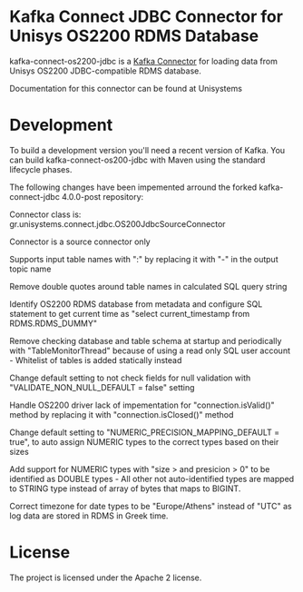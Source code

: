 # Kafka Connect JDBC Connector for Unisys OS2200 RDMS Database

kafka-connect-os2200-jdbc is a [Kafka Connector](http://kafka.apache.org/documentation.html#connect)
for loading data from Unisys OS2200 JDBC-compatible RDMS database.

Documentation for this connector can be found at Unisystems

# Development

To build a development version you'll need a recent version of Kafka. You can build
kafka-connect-os200-jdbc with Maven using the standard lifecycle phases.

The following changes have been impemented arround the forked kafka-connect-jdbc 4.0.0-post repository:

Connector class is: gr.unisystems.connect.jdbc.OS200JdbcSourceConnector

Connector is a source connector only 

Supports input table names with ":" by replacing it with "-" in the output topic name

Remove double quotes around table names in calculated SQL query string

Identify OS2200 RDMS database from metadata and configure SQL statement to get current time as "select current_timestamp from RDMS.RDMS_DUMMY"

Remove checking database and table schema at startup and periodically with "TableMonitorThread" because of using a read only SQL user account - Whitelist of tables is added statically instead

Change default setting to not check fields for null validation with "VALIDATE_NON_NULL_DEFAULT = false" setting

Handle OS2200 driver lack of impementation for "connection.isValid()"  method by replacing it with "connection.isClosed()" method

Change default setting to "NUMERIC_PRECISION_MAPPING_DEFAULT = true", to auto assign NUMERIC types to the correct types based on their sizes

Add support for NUMERIC types with "size > and presicion > 0" to be identified as DOUBLE types - All other not auto-identified types are mapped to STRING type instead of array of bytes that maps to BIGINT.

Correct timezone for date types to be "Europe/Athens" instead of "UTC" as log data are stored in RDMS in Greek time.


# License

The project is licensed under the Apache 2 license.

